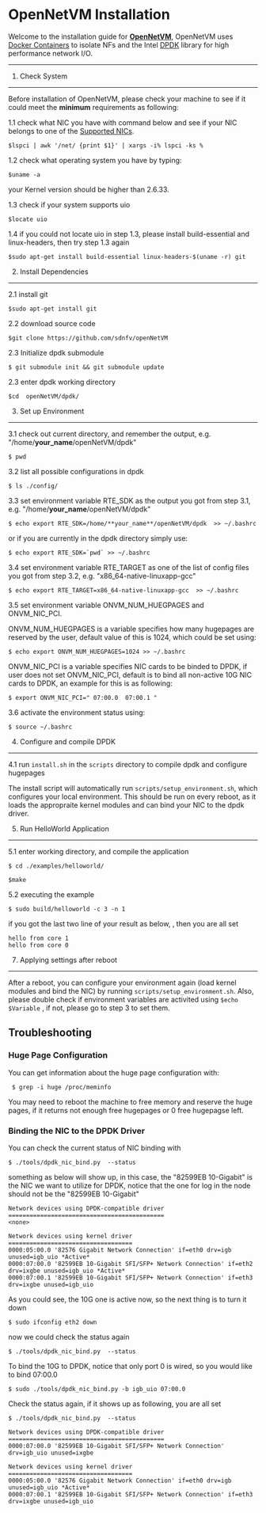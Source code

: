 OpenNetVM Installation
===================

Welcome to the installation guide for **[OpenNetVM](https://http://sdnfv.github.io/onvm/)**, OpenNetVM uses [Docker Containers](https://www.docker.com/) to isolate NFs and the Intel [DPDK](http://dpdk.org/) library for high performance network I/O.

----------


1. Check System
-------------

Before installation of OpenNetVM, please check your machine to see if it could meet the **minimum** requirements as following:

1.1  check what NIC you have with command below and see if your NIC belongs to one of the [Supported NICs](http://dpdk.org/doc/nics/).

 `$lspci | awk '/net/ {print $1}' | xargs -i% lspci -ks %`

1.2  check what operating system you have by typing:

 `$uname -a`

 your Kernel version should be higher than 2.6.33.

1.3  check if your system supports uio

 `$locate uio`

1.4 if you could not locate uio in step 1.3, please install build-essential and  linux-headers, then try step 1.3 again

 `$sudo apt-get install build-essential linux-headers-$(uname -r) git`


2. Install Dependencies
-------------
2.1  install git

 `$sudo apt-get install git`

2.2  download source code

 `$git clone https://github.com/sdnfv/openNetVM`

2.3 Initialize dpdk submodule

  `$ git submodule init && git submodule update`

2.3  enter dpdk working directory

 `$cd  openNetVM/dpdk/`


3. Set	up Environment
-------------
3.1 check out current directory, and remember the output, e.g. "/home/**your_name**/openNetVM/dpdk"

 `$ pwd`

3.2  list all possible configurations in dpdk

 `$ ls ./config/`

3.3  set environment variable RTE_SDK as the output you got from step 3.1,   e.g. "/home/**your_name**/openNetVM/dpdk"

 `$ echo export RTE_SDK=/home/**your_name**/openNetVM/dpdk  >> ~/.bashrc`

 or if you are currently in the dpdk directory simply use:

 ``
 $ echo export RTE_SDK=`pwd` >> ~/.bashrc
 ``

3.4  set  environment variable RTE_TARGET as one of the list of config files you got from step 3.2, e.g.  "x86_64-native-linuxapp-gcc"

 `$ echo export RTE_TARGET=x86_64-native-linuxapp-gcc  >> ~/.bashrc`


3.5 set environment variable ONVM_NUM_HUEGPAGES and ONVM_NIC_PCI. 

ONVM_NUM_HUEGPAGES is a variable specifies how many hugepages are reserved by the user, default value of this is 1024, which could be set using: 

 `$ echo export ONVM_NUM_HUEGPAGES=1024 >> ~/.bashrc`

ONVM_NIC_PCI is a variable specifies NIC cards to be binded to DPDK, if user does not set ONVM_NIC_PCI, default is to bind all non-active 10G NIC cards to DPDK, an example for this is as following:

 `$ export ONVM_NIC_PCI=" 07:00.0  07:00.1 "`


3.6 activate the environment status using:

 `$ source ~/.bashrc`


4.  Configure	and	compile	DPDK
-------------
4.1 run `install.sh` in the `scripts` directory to compile dpdk and configure hugepages

The install script will automatically run `scripts/setup_environment.sh`, which configures your local environment. This should be run on every reboot, as it loads the appropraite kernel modules and can bind your NIC to the dpdk driver.

5. Run	HelloWorld	Application
-------------
5.1 enter working directory, and compile the application

 `$ cd ./examples/helloworld/`

 `$make`

5.2 executing the example

  `$ sudo build/helloworld -c 3 -n 1`

if you got the last two line of your result as below, , then you are all set

```
hello from core 1
hello from core 0
```

7. Applying settings after reboot
------------
After a reboot, you can configure your environment again (load kernel modules and bind the NIC) by running `scripts/setup_environment.sh`.
Also, please double check if environment variables are activited using `$echo $Variable` , if not, please go to step 3 to set them. 


Troubleshooting
-------------

### Huge Page Configuration

You can get information about the huge page configuration with:

 ` $ grep -i huge /proc/meminfo`

 You may need to reboot the machine to free memory and reserve the huge pages, if it returns not enough free hugepages or 0 free hugepagse left.

### Binding the NIC to the DPDK Driver
You can check the current status of NIC binding with

  `$ ./tools/dpdk_nic_bind.py  --status`

 something as below will show up, in this case, the "82599EB 10-Gigabit" is the NIC we want to utilize for DPDK, notice that the one for log in the node should not be the "82599EB 10-Gigabit"
 ```
 Network devices using DPDK-compatible driver
 ============================================
 <none>

 Network devices using kernel driver
 ===================================
 0000:05:00.0 '82576 Gigabit Network Connection' if=eth0 drv=igb unused=igb_uio *Active*
 0000:07:00.0 '82599EB 10-Gigabit SFI/SFP+ Network Connection' if=eth2 drv=ixgbe unused=igb_uio *Active*
 0000:07:00.1 '82599EB 10-Gigabit SFI/SFP+ Network Connection' if=eth3 drv=ixgbe unused=igb_uio
 ```

 As you could see, the 10G one is active now, so the next thing is to turn it down

  `$ sudo ifconfig eth2 down`

 now we could check the status again

  `$ ./tools/dpdk_nic_bind.py  --status`

 To bind the 10G to DPDK, notice that only port 0 is wired, so you would like to bind 07:00.0

  `$ sudo ./tools/dpdk_nic_bind.py -b igb_uio 07:00.0`

 Check the status again, if it shows up as following, you are all set

  `$ ./tools/dpdk_nic_bind.py  --status`

 ```
 Network devices using DPDK-compatible driver
 ============================================
 0000:07:00.0 '82599EB 10-Gigabit SFI/SFP+ Network Connection' drv=igb_uio unused=ixgbe

 Network devices using kernel driver
 ===================================
 0000:05:00.0 '82576 Gigabit Network Connection' if=eth0 drv=igb unused=igb_uio *Active*
 0000:07:00.1 '82599EB 10-Gigabit SFI/SFP+ Network Connection' if=eth3 drv=ixgbe unused=igb_uio
 ```
